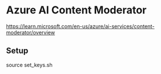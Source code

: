 # Azure AI Content Moderator

https://learn.microsoft.com/en-us/azure/ai-services/content-moderator/overview

## Setup

source set_keys.sh

